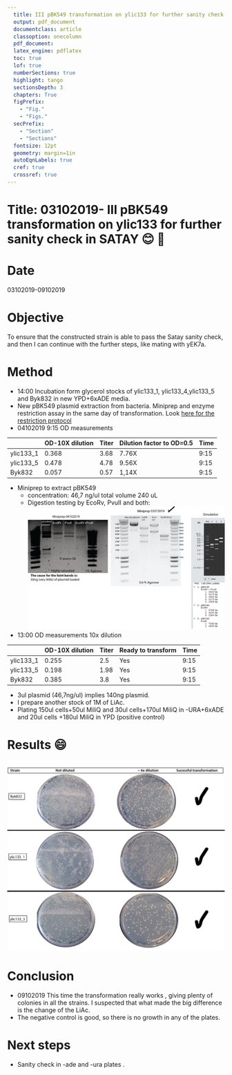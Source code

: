 ```yaml
---
  title: III pBK549 transformation on ylic133 for further sanity check in SATAY
  output: pdf_document
  documentclass: article
  classoption: onecolumn
  pdf_document:
  latex_engine: pdflatex
  toc: true
  lof: true
  numberSections: true
  highlight: tango
  sectionsDepth: 3
  chapters: True
  figPrefix:
    - "Fig."
    - "Figs."
  secPrefix:
    - "Section"
    - "Sections"
  fontsize: 12pt
  geometry: margin=1in
  autoEqnLabels: true
  cref: true
  crossref: true
---
```



# Title: 03102019- III pBK549 transformation on ylic133 for further sanity check in SATAY :blush: :punch:

# Date
03102019-09102019

# Objective
To ensure that the constructed strain is able to pass the Satay sanity check, and then I can continue with the further steps, like mating with yEK7a.

# Method
- 14:00 Incubation form glycerol stocks of ylic133_1, ylic133_4,ylic133_5 and Byk832 in new YPD+6xADE media.
- New pBK549 plasmid extraction from bacteria. Miniprep and enzyme restriction assay in the same day of transformation. Look [here for the restriction protocol](../2019-07/2019-07-04_Exp_pBK549_digestion_plasmid.md)
- 04102019 9:15 OD measurements

|   | OD-10X dilution |Titer   |Dilution factor to OD=0.5   |Time|
|---|---|---|---|---|
| ylic133_1  |0.368  | 3.68  | 7.76X  | 9:15 |
| ylic133_5 |0.478  | 4.78  | 9.56X | 9:15 |
| Byk832  |0.057| 0.57  | 1,14X  | 9:15 |
- Miniprep to extract pBK549
  - concentration: 46,7 ng/ul total volume 240 uL
  - Digestion testing by EcoRv, PvuII and both:
   ![](../Images/04102019-digestion-pattern-pbk549-faint-bands-seems-OK.png)
- 13:00 OD measurements 10x dilution

|   | OD-10X dilution |Titer   |Ready to transform   |Time|
|---|---|---|---|---|
| ylic133_1  |0.255  | 2.5  | Yes  | 9:15 |
| ylic133_5 |0.198  | 1.98  | Yes | 9:15 |
| Byk832  |0.385| 3.8  | Yes  | 9:15 |

- 3ul plasmid (46,7ng/ul) implies 140ng plasmid.
- I prepare another stock of 1M of LiAc.
- Plating 150ul cells+50ul MiliQ and 30ul cells+170ul MiliQ in -URA+6xADE and 20ul cells +180ul MiliQ in YPD (positive control)
# Results :smile:
![](../Images/09102019-pbk549-succesful-trasformation-all-strains.png)
# Conclusion
- 09102019 This time the transformation really works , giving plenty of colonies in all the strains. I suspected that what made the big difference is the change of the LiAc.
- The negative control is good, so there is no growth in any of the plates.

# Next steps
- Sanity check in -ade and -ura plates .
